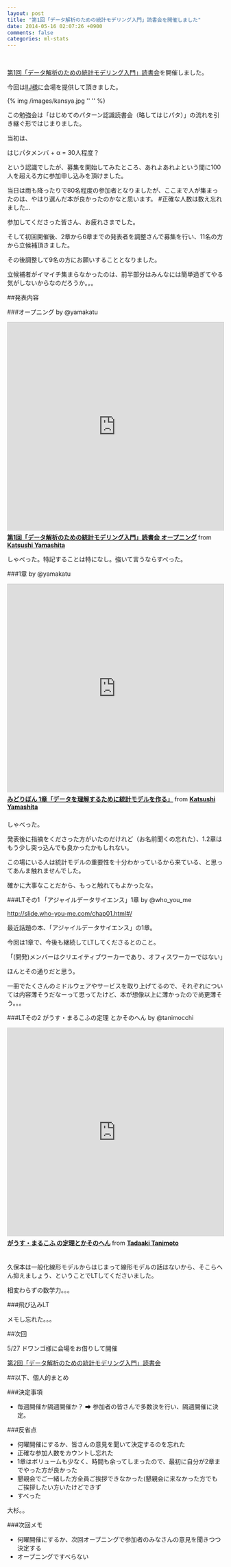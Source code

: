```yaml
---
layout: post
title: "第1回「データ解析のための統計モデリング入門」読書会を開催しました"
date: 2014-05-16 02:07:26 +0900
comments: false
categories: ml-stats
---
```

<!-- more -->
<br/>


<a href="http://connpass.com/event/5972/">第1回「データ解析のための統計モデリング入門」読書会</a>を開催しました。

今回は<a href="http://www.iij.ad.jp/company/development/external/study/">IIJ様</a>に会場を提供して頂きました。

{% img /images/kansya.jpg '' '' %}
<br/>

この勉強会は「はじめてのパターン認識読書会（略してはじパタ）」の流れを引き継ぐ形ではじまりました。

当初は、

はじパタメンバ + α = 30人程度？

という認識でしたが、募集を開始してみたところ、あれよあれよという間に100人を超える方に参加申し込みを頂けました。

当日は雨も降ったりで80名程度の参加者となりましたが、ここまで人が集まったのは、やはり選んだ本が良かったのかなと思います。
\#正確な人数は数え忘れました...

参加してくださった皆さん、お疲れさまでした。
<br/>

そして初回開催後、2章から6章までの発表者を調整さんで募集を行い、11名の方から立候補頂きました。

その後調整して9名の方にお願いすることとなりました。

立候補者がイマイチ集まらなかったのは、前半部分はみんなには簡単過ぎてやる気がしないからなのだろうか。。。

##発表内容

###オープニング by @yamakatu

<iframe src="http://www.slideshare.net/slideshow/embed_code/34639901" width="597" height="486" frameborder="0" marginwidth="0" marginheight="0" scrolling="no" style="border:1px solid #CCC; border-width:1px 1px 0; margin-bottom:5px; max-width: 100%;" allowfullscreen> </iframe> <div style="margin-bottom:5px"> <strong> <a href="https://www.slideshare.net/yamakatu/midoribon-opening" title="第1回「データ解析のための統計モデリング入門」読書会 オープニング" target="_blank">第1回「データ解析のための統計モデリング入門」読書会 オープニング</a> </strong> from <strong><a href="http://www.slideshare.net/yamakatu" target="_blank">Katsushi Yamashita</a></strong> </div>

しゃべった。特記することは特になし。強いて言うならすべった。

###1章 by @yamakatu

<iframe src="http://www.slideshare.net/slideshow/embed_code/34640742" width="597" height="486" frameborder="0" marginwidth="0" marginheight="0" scrolling="no" style="border:1px solid #CCC; border-width:1px 1px 0; margin-bottom:5px; max-width: 100%;" allowfullscreen> </iframe> <div style="margin-bottom:5px"> <strong> <a href="https://www.slideshare.net/yamakatu/1-34640742" title="みどりぼん 1章「データを理解するために統計モデルを作る」" target="_blank">みどりぼん 1章「データを理解するために統計モデルを作る」</a> </strong> from <strong><a href="http://www.slideshare.net/yamakatu" target="_blank">Katsushi Yamashita</a></strong> </div>
<br/>
しゃべった。

発表後に指摘をくださった方がいたのだけれど（お名前聞くの忘れた）、1.2章はもう少し突っ込んでも良かったかもしれない。

この場にいる人は統計モデルの重要性を十分わかっているから来ている、と思ってあんま触れませんでした。

確かに大事なことだから、もっと触れてもよかったな。

###LTその1 「アジャイルデータサイエンス」1章 by @who_you_me

<a href="http://slide.who-you-me.com/chap01.html#/">http://slide.who-you-me.com/chap01.html#/</a>

最近話題の本、「アジャイルデータサイエンス」の1章。

今回は1章で、今後も継続してLTしてくださるとのこと。
<br/>

「(開発)メンバーはクリエイティブワーカーであり、オフィスワーカーではない」

ほんとその通りだと思う。
<br/>

一冊でたくさんのミドルウェアやサービスを取り上げてるので、それぞれについては内容薄そうだなーって思ってたけど、本が想像以上に薄かったので尚更薄そう。。。

###LTその2 がうす・まるこふの定理 とかそのへん by @tanimocchi

<iframe src="http://www.slideshare.net/slideshow/embed_code/34533316" width="597" height="486" frameborder="0" marginwidth="0" marginheight="0" scrolling="no" style="border:1px solid #CCC; border-width:1px 1px 0; margin-bottom:5px; max-width: 100%;" allowfullscreen> </iframe> <div style="margin-bottom:5px"> <strong> <a href="https://www.slideshare.net/mocchi_/lt-gauss-markovtheorem" title="がうす・まるこふ の定理とかそのへん" target="_blank">がうす・まるこふ の定理とかそのへん</a> </strong> from <strong><a href="http://www.slideshare.net/mocchi_" target="_blank">Tadaaki Tanimoto</a></strong> </div>
<br/>

久保本は一般化線形モデルからはじまって線形モデルの話はないから、そこらへん抑えましょう、ということでLTしてくださいました。

相変わらずの数学力。。。

###飛び込みLT

メモし忘れた。。。

##次回

5/27 ドワンゴ様に会場をお借りして開催

<a href="http://connpass.com/event/6392/">第2回「データ解析のための統計モデリング入門」読書会</a>

##以下、個人的まとめ

###決定事項
 - 毎週開催か隔週開催か？ ➡ 参加者の皆さんで多数決を行い、隔週開催に決定。

###反省点
 - 何曜開催にするか、皆さんの意見を聞いて決定するのを忘れた
 - 正確な参加人数をカウントし忘れた
 - 1章はボリュームも少なく、時間も余ってしまったので、最初に自分が2章までやった方が良かった
 - 懇親会でご一緒した方全員ご挨拶できなかった(懇親会に来なかった方でもご挨拶したい方いたけどできず
 - すべった

大杉。。

###次回メモ
 - 何曜開催にするか、次回オープニングで参加者のみなさんの意見を聞きつつ決定する
 - オープニングですべらない

